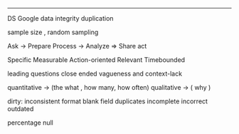 
___


DS Google
data integrity
 duplication

sample size , random sampling

Ask -> Prepare
Process -> Analyze
=> Share act

Specific
Measurable
Action-oriented
Relevant
Timebounded

leading questions
close ended
vagueness and context-lack

quantitative -> (the what , how many, how often)
qualitative -> ( why )

dirty:
 inconsistent format
 blank field
 duplicates
 incomplete
 incorrect
 outdated

percentage null
